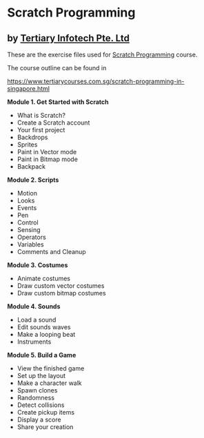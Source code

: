 # Scratch Programming
## by [Tertiary Infotech Pte. Ltd](https://www.tertiarycourses.com.sg/)

These are the exercise files used for [Scratch Programming](https://www.tertiarycourses.com.sg/scratch-programming-in-singapore.html) course. 

The course outline can be found in 

https://www.tertiarycourses.com.sg/scratch-programming-in-singapore.html

<p><strong>Module 1. Get Started with Scratch</strong></p>
<ul>
<li>What is Scratch?</li>
<li>Create a Scratch account</li>
<li>Your first project</li>
<li>Backdrops</li>
<li>Sprites</li>
<li>Paint in Vector mode</li>
<li>Paint in Bitmap mode</li>
<li>Backpack</li>
</ul>
<p><strong>Module 2. Scripts</strong></p>
<ul>
<li>Motion</li>
<li>Looks</li>
<li>Events</li>
<li>Pen</li>
<li>Control</li>
<li>Sensing</li>
<li>Operators</li>
<li>Variables</li>
<li>Comments and Cleanup</li>
</ul>
<p><strong>Module 3. Costumes</strong></p>
<ul>
<li>Animate costumes</li>
<li>Draw custom vector costumes</li>
<li>Draw custom bitmap costumes</li>
</ul>
<p><strong>Module 4. Sounds</strong></p>
<ul>
<li>Load a sound</li>
<li>Edit sounds waves</li>
<li>Make a looping beat</li>
<li>Instruments</li>
</ul>
<p><strong>Module 5. Build a Game</strong></p>
<ul>
<li>View the finished game</li>
<li>Set up the layout</li>
<li>Make a character walk</li>
<li>Spawn clones</li>
<li>Randomness</li>
<li>Detect collisions</li>
<li>Create pickup items</li>
<li>Display a score</li>
<li>Share your creation</li>
</ul>
